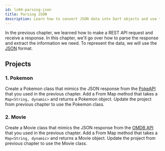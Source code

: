 ```yaml
---
id: ls04-parsing-json
title: Parsing JSON
description: Learn how to convert JSON data into Dart objects and use them to make your code more readable and maintainable.
---
```


In the previous chapter, we learned how to make a REST API request and receive a response. In this chapter, we'll go over how to parse the response and extract the information we need. To represent the data, we will use the [JSON](https://www.json.org/json-en.html) format.

## Projects

### 1. Pokemon

Create a Pokemon class that mimics the JSON response from the [PokeAPI](https://pokeapi.co/) that you used in the previous chapter. Add a From Map method that takes a `Map<String, dynamic>` and returns a Pokemon object. Update the project from previous chapter to use the Pokemon class.

### 2. Movie

Create a Movie class that mimics the JSON response from the [OMDB API](http://www.omdbapi.com/) that you used in the previous chapter. Add a From Map method that takes a `Map<String, dynamic>` and returns a Movie object. Update the project from previous chapter to use the Movie class.
